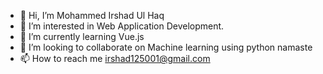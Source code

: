 - 👋 Hi, I’m Mohammed Irshad Ul Haq 
- 👀 I’m interested in Web Application Development. 
- 🌱 I’m currently learning Vue.js 
- 💞️ I’m looking to collaborate on Machine learning using python namaste 
- 📫 How to reach me irshad125001@gmail.com

<!---
mirshad/mirshad is a ✨ special ✨ repository because its `README.md` (this file) appears on your GitHub profile.
You can click the Preview link to take a look at your changes.
--->
